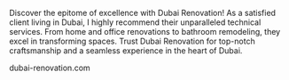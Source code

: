 

Discover the epitome of excellence with Dubai Renovation! As a satisfied client living in Dubai, I highly recommend their unparalleled technical services. From home and office renovations to bathroom remodeling, they excel in transforming spaces. Trust Dubai Renovation for top-notch craftsmanship and a seamless experience in the heart of Dubai.


dubai-renovation.com
